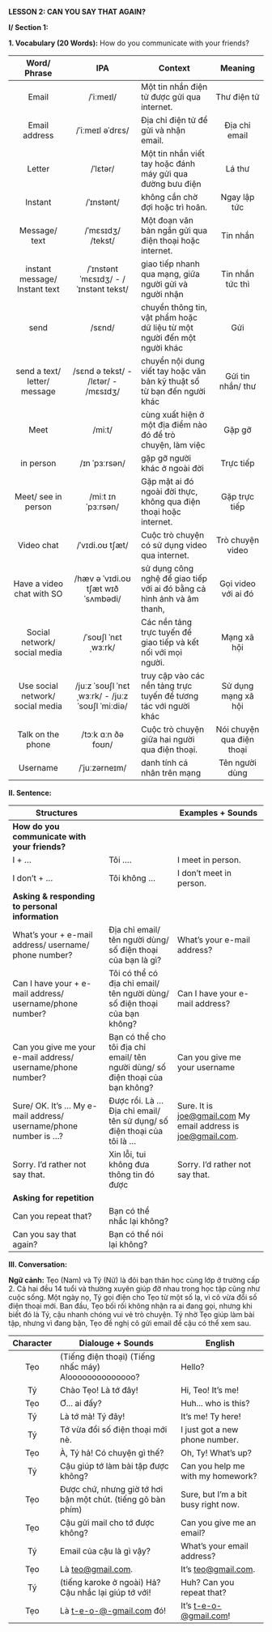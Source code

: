 **LESSON 2: CAN YOU SAY THAT AGAIN?** 

**I/ Section 1:**

**1\. Vocabulary (20 Words):** How do you communicate with your friends?

| Word/ Phrase | IPA | Context | Meaning |
| :---: | :---: | ----- | :---: |
| Email | /ˈiːmeɪl/ | Một tin nhắn điện tử được gửi qua internet. | Thư điện tử |
| Email address | /ˈiːmeɪl əˈdrɛs/ | Địa chỉ điện tử để gửi và nhận email. | Địa chỉ email |
| Letter | /ˈlɛtər/ | Một tin nhắn viết tay hoặc đánh máy gửi qua đường bưu điện | Lá thư |
| Instant  | /ˈɪnstənt/ | không cần chờ đợi hoặc trì hoãn. | Ngay lập tức |
| Message/ text | /ˈmɛsɪdʒ/ /tekst/ | Một đoạn văn bản ngắn gửi qua điện thoại hoặc internet. | Tin nhắn |
| instant message/ Instant text | /ˈɪnstənt ˈmɛsɪdʒ/ \- /ˈɪnstənt tekst/ | giao tiếp nhanh qua mạng, giữa người gửi và người nhận  | Tin nhắn tức thì |
| send | /sɛnd/ | chuyển thông tin, vật phẩm hoặc dữ liệu từ một người đến một người khác | Gửi |
| send a text/ letter/ message | /sɛnd ə tekst/ \- /lɛtər/ \- /mɛsɪdʒ/ | chuyển nội dung viết tay hoặc văn bản kỹ thuật số từ bạn đến người khác  | Gửi tin nhắn/ thư |
| Meet | /miːt/ | cùng xuất hiện ở một địa điểm nào đó để trò chuyện, làm việc | Gặp gỡ |
| in person | /ɪn ˈpɜːrsən/ | gặp gỡ người khác ở ngoài đời | Trực tiếp |
| Meet/ see in person | /miːt ɪn ˈpɜːrsən/ | Gặp mặt ai đó ngoài đời thực, không qua điện thoại hoặc internet. | Gặp trực tiếp |
| Video chat | /ˈvɪdi.oʊ tʃæt/ | Cuộc trò chuyện có sử dụng video qua internet. | Trò chuyện video |
| Have a video chat with SO | /hæv ə ˈvɪdi.oʊ tʃæt wɪð ˈsʌmbədi/ | sử dụng công nghệ để giao tiếp với ai đó bằng cả hình ảnh và âm thanh, | Gọi video với ai đó |
| Social network/ social media | /ˈsoʊʃl ˈnɛtˌwɜːrk/ | Các nền tảng trực tuyến để giao tiếp và kết nối với mọi người. | Mạng xã hội |
| Use social network/ social media | /juːz ˈsoʊʃl ˈnɛtˌwɜːrk/ \- /juːz ˈsoʊʃl ˈmiːdiə/ | truy cập vào các nền tảng trực tuyến để tương tác với người khác | Sử dụng mạng xã hội |
| Talk on the phone | /tɔːk ɑːn ðə foʊn/ | Cuộc trò chuyện giữa hai người qua điện thoại. | Nói chuyện qua điện thoại |
| Username | /ˈjuːzərneɪm/ | danh tính cá nhân trên mạng | Tên người dùng |

**II. Sentence:**

| Structures |  | Examples \+ Sounds |
| ----- | :---- | ----- |
| **How do you communicate with your friends?** |  |  |
|  I \+ … |  Tôi …. | I meet in person. |
|  I don’t \+ …  |  Tôi không …  | I don’t meet in person. |
| **Asking & responding to personal information** |  |  |
| What’s your \+ e-mail address/ username/ phone number?  | Địa chỉ email/ tên người dùng/ số điện thoại của bạn là gì? | What’s your e-mail address?  |
| Can I have your \+ e-mail address/ username/phone number?  | Tôi có thể có địa chỉ email/ tên người dùng/ số điện thoại của bạn không? | Can I have your e-mail address? |
| Can you give me your e-mail address/ username/phone number? | Bạn có thể cho tôi địa chỉ email/ tên người dùng/ số điện thoại của bạn không? | Can you give me your username |
| Sure/ OK. It’s … My e-mail address/ username/phone number is …? | Được rồi. Là … Địa chỉ email/ tên sử dụng/ số điện thoại của tôi là … |  Sure. It is [joe@gmail.com](mailto:joe@gmail.com) My email address is [joe@gmail.com](mailto:joe@gmail.com).  |
| Sorry. I’d rather not say that. | Xin lỗi, tui không đưa thông tin đó được | Sorry. I’d rather not say that. |
| **Asking for repetition** |  |  |
| Can you repeat that? |   Bạn có thể nhắc lại không? |  |
| Can you say that again? | Bạn có thể nói lại không? |  |

**III. Conversation:** 

**Ngữ cảnh:** Tẹo (Nam) và Tý (Nữ) là đôi bạn thân học cùng lớp ở trường cấp 2\. Cả hai đều 14 tuổi và thường xuyên giúp đỡ nhau trong học tập cũng như cuộc sống. Một ngày nọ, Tý gọi điện cho Tẹo từ một số lạ, vì cô vừa đổi số điện thoại mới. Ban đầu, Tẹo bối rối không nhận ra ai đang gọi, nhưng khi biết đó là Tý, cậu nhanh chóng vui vẻ trò chuyện. Tý nhờ Tẹo giúp làm bài tập, nhưng vì đang bận, Tẹo đề nghị cô gửi email để cậu có thể xem sau.

| Character | Dialouge \+ Sounds | English |
| :---: | ----- | ----- |
| Tẹo | (Tiếng điện thoại) (Tiếng nhấc máy) Aloooooooooooooo? | Hello? |
| Tý | Chào Tẹo\! Là tớ đây\! | Hi, Teo\! It’s me\! |
| Tẹo | Ơ... ai đấy? | Huh... who is this? |
| Tý | Là tớ mà\! Tý đây\! | It’s me\! Ty here\! |
| Tý | Tớ vừa đổi số điện thoại mới nè. | I just got a new phone number. |
| Tẹo | À, Tý hả\! Có chuyện gì thế? | Oh, Ty\! What’s up? |
| Tý | Cậu giúp tớ làm bài tập được không? | Can you help me with my homework? |
| Tẹo | Được chứ, nhưng giờ tớ hơi bận một chút. (tiếng gõ bàn phím) | Sure, but I’m a bit busy right now. |
| Tẹo | Cậu gửi mail cho tớ được không? | Can you give me an email? |
| Tý | Email của cậu là gì vậy? | What’s your email address? |
| Tẹo | Là teo@gmail.com. | It’s teo@gmail.com. |
| Tý | (tiếng karoke ở ngoài) Hả? Cậu nhắc lại giúp tớ với\! | Huh? Can you repeat that? |
| Tẹo | Là t-e-o-@-gmail.com đó\! | It’s t-e-o-@gmail.com\! |

